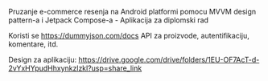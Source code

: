 Pruzanje e-commerce resenja na Android platformi pomocu MVVM design pattern-a i Jetpack Compose-a - Aplikacija za diplomski rad

Koristi se https://dummyjson.com/docs API za proizvode, autentifikaciju, komentare, itd.

Design za aplikaciju: https://drive.google.com/drive/folders/1EU-OF7AcT-d-2vYxHYpudHhxynkzlzkl?usp=share_link
